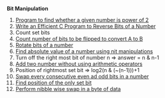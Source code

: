 **Bit Manipulation**

1. [Program to find whether a given number is power of 2](https://www.geeksforgeeks.org/program-to-find-whether-a-given-number-is-power-of-2/)
2. [Write an Efficient C Program to Reverse Bits of a Number](https://www.geeksforgeeks.org/write-an-efficient-c-program-to-reverse-bits-of-a-number/)
3. Count set bits
4. [Count number of bits to be flipped to convert A to B](https://www.geeksforgeeks.org/count-number-of-bits-to-be-flipped-to-convert-a-to-b/)
5. [Rotate bits of a number](https://www.geeksforgeeks.org/rotate-bits-of-an-integer/)
6. [Find absolute value of a number using nit manipulations](https://www.geeksforgeeks.org/compute-the-integer-absolute-value-abs-without-branching/)
7. Turn off the right most bit of number n => answer = n & n-1
8. [Add two number without using arithmetic operators](https://www.geeksforgeeks.org/add-two-numbers-without-using-arithmetic-operators/)
9. Position of rightmost set bit => log2(n & (~(n-1)))+1
10. [Swap every consecutive even ad odd bits in a number](https://www.geeksforgeeks.org/swap-all-odd-and-even-bits/)
11. [Find position of the only set bit](https://www.geeksforgeeks.org/find-position-of-the-only-set-bit/)
12. [Perform nibble wise swap in a byte of data](https://www.geeksforgeeks.org/swap-two-nibbles-byte/)